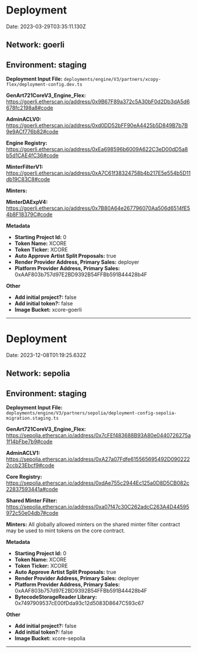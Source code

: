 # Deployment

Date: 2023-03-29T03:35:11.130Z

## **Network:** goerli

## **Environment:** staging

**Deployment Input File:** `deployments/engine/V3/partners/xcopy-flex/deployment-config.dev.ts`

**GenArt721CoreV3_Engine_Flex:** https://goerli.etherscan.io/address/0x9B67F89a372c5A30bF0d2Db3dA5d6678fc2198a8#code

**AdminACLV0:** https://goerli.etherscan.io/address/0xd0DD52bFF90eA4425b5D849B7b7B9e9ACf776b82#code

**Engine Registry:** https://goerli.etherscan.io/address/0xEa698596b6009A622C3eD00dD5a8b5d1CAE4fC36#code

**MinterFilterV1:** https://goerli.etherscan.io/address/0xA7C61f38324758b4b217E5e554b5D11db19C83C8#code

**Minters:**

**MinterDAExpV4:** https://goerli.etherscan.io/address/0x7B80A64e267796070Aa506d6514fE54b8F18379C#code

**Metadata**

- **Starting Project Id:** 0
- **Token Name:** XCORE
- **Token Ticker:** XCORE
- **Auto Approve Artist Split Proposals:** true
- **Render Provider Address, Primary Sales:** deployer
- **Platform Provider Address, Primary Sales:** 0xAAF803b757d97E2BD9392B54FFBb591B44428b4F

**Other**

- **Add initial project?:** false
- **Add initial token?:** false
- **Image Bucket:** xcore-goerli

---

# Deployment

Date: 2023-12-08T01:19:25.632Z

## **Network:** sepolia

## **Environment:** staging

**Deployment Input File:** `deployments/engine/V3/partners/sepolia/deployment-config-sepolia-migration.staging.ts`

**GenArt721CoreV3_Engine_Flex:** https://sepolia.etherscan.io/address/0x7cFEf483688B93A80e0440726275a1f14bFbe7b9#code

**AdminACLV1:** https://sepolia.etherscan.io/address/0xA27a07Fdfe615565695492D0902222ccb23Ebcf9#code

**Core Registry:** https://sepolia.etherscan.io/address/0xdAe755c2944Ec125a0D8D5CB082c22837593441a#code

**Shared Minter Filter:** https://sepolia.etherscan.io/address/0xa07f47c30C262adcC263A4D44595972c50e04db7#code

**Minters:** All globally allowed minters on the shared minter filter contract may be used to mint tokens on the core contract.

**Metadata**

- **Starting Project Id:** 0
- **Token Name:** XCORE
- **Token Ticker:** XCORE
- **Auto Approve Artist Split Proposals:** true
- **Render Provider Address, Primary Sales:** deployer
- **Platform Provider Address, Primary Sales:** 0xAAF803b757d97E2BD9392B54FFBb591B44428b4F
- **BytecodeStorageReader Library:** 0x7497909537cE00fDda93c12d5083D8647C593c67

**Other**

- **Add initial project?:** false
- **Add initial token?:** false
- **Image Bucket:** xcore-sepolia

---
